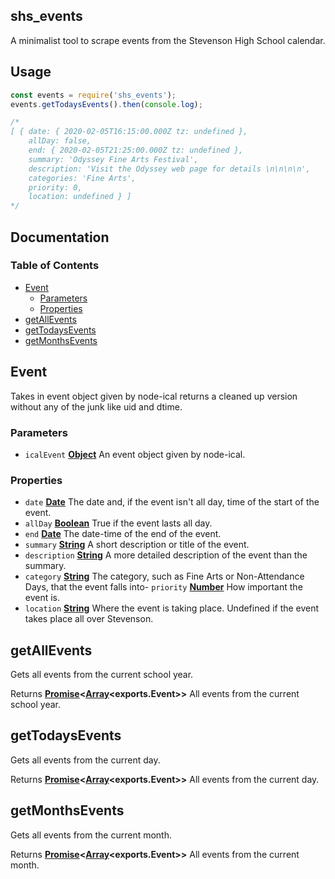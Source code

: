 ## shs_events
A minimalist tool to scrape events from the Stevenson High School calendar. 
## Usage

```javascript
const events = require('shs_events');
events.getTodaysEvents().then(console.log);

/*
[ { date: { 2020-02-05T16:15:00.000Z tz: undefined },
    allDay: false,
    end: { 2020-02-05T21:25:00.000Z tz: undefined },
    summary: 'Odyssey Fine Arts Festival',
    description: 'Visit the Odyssey web page for details \n\n\n\n',
    categories: 'Fine Arts',
    priority: 0,
    location: undefined } ]
*/

```

## Documentation
### Table of Contents

-   [Event][1]
    -   [Parameters][2]
    -   [Properties][3]
-   [getAllEvents][4]
-   [getTodaysEvents][5]
-   [getMonthsEvents][6]

## Event

Takes in event object given by node-ical returns a cleaned up version without any of the junk like uid and dtime.
### Parameters

-   `icalEvent` **[Object][7]** An event object given by node-ical.

### Properties

-   `date` **[Date][8]** The date and, if the event isn't all day, time of the start of the event.
-   `allDay` **[Boolean][9]** True if the event lasts all day.
-   `end` **[Date][8]** The date-time of the end of the event.
-   `summary` **[String][10]** A short description or title of the event.
-   `description` **[String][10]** A more detailed description of the event than the summary.
-   `category` **[String][10]** The category, such as Fine Arts or Non-Attendance Days, that the event falls into-   `priority` **[Number][11]** How important the event is.
-   `location` **[String][10]** Where the event is taking place. Undefined if the event takes place all over Stevenson.

## getAllEvents

Gets all events from the current school year.

Returns **[Promise][12]&lt;[Array][13]&lt;exports.Event>>** All events from the current school year.

## getTodaysEvents

Gets all events from the current day.

Returns **[Promise][12]&lt;[Array][13]&lt;exports.Event>>** All events from the current day.

## getMonthsEvents

Gets all events from the current month.

Returns **[Promise][12]&lt;[Array][13]&lt;exports.Event>>** All events from the current month.

[1]: #event

[2]: #parameters

[3]: #properties

[4]: #getallevents

[5]: #gettodaysevents

[6]: #getmonthsevents

[7]: https://developer.mozilla.org/docs/Web/JavaScript/Reference/Global_Objects/Object

[8]: https://developer.mozilla.org/docs/Web/JavaScript/Reference/Global_Objects/Date

[9]: https://developer.mozilla.org/docs/Web/JavaScript/Reference/Global_Objects/Boolean

[10]: https://developer.mozilla.org/docs/Web/JavaScript/Reference/Global_Objects/String

[11]: https://developer.mozilla.org/docs/Web/JavaScript/Reference/Global_Objects/Number

[12]: https://developer.mozilla.org/docs/Web/JavaScript/Reference/Global_Objects/Promise

[13]: https://developer.mozilla.org/docs/Web/JavaScript/Reference/Global_Objects/Array